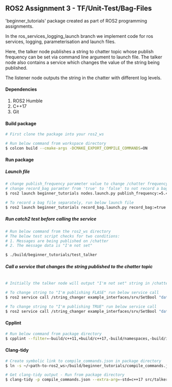 ## ROS2 Assignment 3 - TF/Unit-Test/Bag-Files


'beginner_tutorials' package created as part of ROS2 programming assignments.

In the ros_services_logging_launch branch we implement code for ros services, logging, parameterisation and launch files.

Here, the talker node publishes a string to chatter topic whose publish frequency can be set via command line argument to launch file.
The talker node also contains a service which changes the value of the string being published.

The listener node outputs the string in the chatter with different log levels.

#### Dependencies
1. ROS2 Humble
2. C++17
3. Git


#### Build package

```bash
# First clone the package into your ros2_ws

# Run below command from workspace directory
$ colcon build --cmake-args -DCMAKE_EXPORT_COMPILE_COMMANDS=ON
```

#### Run package

##### Launch file
```bash
# change publish_frequency parameter value to change /chatter frequency
# change record_bag paramter from 'true' to 'false' to not record a bag file for 15 seconds
$ ros2 launch beginner_tutorials nodes.launch.py publish_frequency:=5.4 record_bag:=true

# To record a bag file separately, run below launch file
$ ros2 launch beginner_tutorials record_bag.launch.py record_bag:=true

```


##### Run catch2 test before calling the service

```bash
# Run below command from the ros2_ws directory
# The below test script checks for two conditions:
# 1. Messages are being published on /chatter
# 2. The message data is "I'm not set"

$ ./build/beginner_tutorials/test_talker
```


##### Call a service that changes the string published to the chatter topic
```bash

# Initially the talker node will output "I'm not set" string in /chatter topic

# To change string to "I'm publishing FLASE" run below service call
$ ros2 service call /string_changer example_interfaces/srv/SetBool "data: false"

# To change string to "I'm publishing TRUE" run below service call
$ ros2 service call /string_changer example_interfaces/srv/SetBool "data: true"
```



#### Cpplint
```bash
# Run below command from package directory
$ cpplint --filter=-build/c++11,+build/c++17,-build/namespaces,-build/include_order src/talker.cpp src/listener.cpp src/test_talker.cpp
```


#### Clang-tidy
```bash
# Create symbolic link to compile_commands.json in package directory
$ ln -s ~/<path-to-ros2_ws>/build/beginner_tutorials/compile_commands.json ~/<path-to-ros2_ws>/src/beginner_tutorials

# Get clang-tidy output - Run from package directory
$ clang-tidy -p compile_commands.json --extra-arg=-std=c++17 src/talker.cpp src/listener.cpp src/test_talker.cpp ; echo "Exit code: $?"
```
